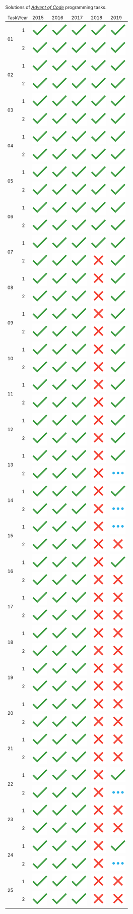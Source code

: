 Solutions  of <cite>[Advent of Code][1]</cite> programming tasks.
<table>
<thead>
	<tr>
		<td colspan="2">Task\Year</td>
		<td>2015</td>
		<td>2016</td>
		<td>2017</td>
		<td>2018</td>
		<td>2019</td>
	</tr>
</thead>
<tbody>
	<tr>
		<td rowspan="2">01</td>
		<td>1</td>
		<td><img src="misc/images/solved.png" width="48" height="48"></td>
		<td><img src="misc/images/solved.png" width="48" height="48"></td>
		<td><img src="misc/images/solved.png" width="48" height="48"></td>
		<td><img src="misc/images/solved.png" width="48" height="48"></td>
		<td><img src="misc/images/solved.png" width="48" height="48"></td>
	</tr>
	<tr>
		<td>2</td>
		<td><img src="misc/images/solved.png" width="48" height="48"></td>
		<td><img src="misc/images/solved.png" width="48" height="48"></td>
		<td><img src="misc/images/solved.png" width="48" height="48"></td>
		<td><img src="misc/images/solved.png" width="48" height="48"></td>
		<td><img src="misc/images/solved.png" width="48" height="48"></td>
	</tr>
	<tr>
		<td rowspan="2">02</td>
		<td>1</td>
		<td><img src="misc/images/solved.png" width="48" height="48"></td>
		<td><img src="misc/images/solved.png" width="48" height="48"></td>
		<td><img src="misc/images/solved.png" width="48" height="48"></td>
		<td><img src="misc/images/solved.png" width="48" height="48"></td>
		<td><img src="misc/images/solved.png" width="48" height="48"></td>
	</tr>
	<tr>
		<td>2</td>
		<td><img src="misc/images/solved.png" width="48" height="48"></td>
		<td><img src="misc/images/solved.png" width="48" height="48"></td>
		<td><img src="misc/images/solved.png" width="48" height="48"></td>
		<td><img src="misc/images/solved.png" width="48" height="48"></td>
		<td><img src="misc/images/solved.png" width="48" height="48"></td>
	</tr>
	<tr>
		<td rowspan="2">03</td>
		<td>1</td>
		<td><img src="misc/images/solved.png" width="48" height="48"></td>
		<td><img src="misc/images/solved.png" width="48" height="48"></td>
		<td><img src="misc/images/solved.png" width="48" height="48"></td>
		<td><img src="misc/images/solved.png" width="48" height="48"></td>
		<td><img src="misc/images/solved.png" width="48" height="48"></td>
	</tr>
	<tr>
		<td>2</td>
		<td><img src="misc/images/solved.png" width="48" height="48"></td>
		<td><img src="misc/images/solved.png" width="48" height="48"></td>
		<td><img src="misc/images/solved.png" width="48" height="48"></td>
		<td><img src="misc/images/solved.png" width="48" height="48"></td>
		<td><img src="misc/images/solved.png" width="48" height="48"></td>
	</tr>
	<tr>
		<td rowspan="2">04</td>
		<td>1</td>
		<td><img src="misc/images/solved.png" width="48" height="48"></td>
		<td><img src="misc/images/solved.png" width="48" height="48"></td>
		<td><img src="misc/images/solved.png" width="48" height="48"></td>
		<td><img src="misc/images/solved.png" width="48" height="48"></td>
		<td><img src="misc/images/solved.png" width="48" height="48"></td>
	</tr>
	<tr>
		<td>2</td>
		<td><img src="misc/images/solved.png" width="48" height="48"></td>
		<td><img src="misc/images/solved.png" width="48" height="48"></td>
		<td><img src="misc/images/solved.png" width="48" height="48"></td>
		<td><img src="misc/images/solved.png" width="48" height="48"></td>
		<td><img src="misc/images/solved.png" width="48" height="48"></td>
	</tr>
	<tr>
		<td rowspan="2">05</td>
		<td>1</td>
		<td><img src="misc/images/solved.png" width="48" height="48"></td>
		<td><img src="misc/images/solved.png" width="48" height="48"></td>
		<td><img src="misc/images/solved.png" width="48" height="48"></td>
		<td><img src="misc/images/solved.png" width="48" height="48"></td>
		<td><img src="misc/images/solved.png" width="48" height="48"></td>
	</tr>
	<tr>
		<td>2</td>
		<td><img src="misc/images/solved.png" width="48" height="48"></td>
		<td><img src="misc/images/solved.png" width="48" height="48"></td>
		<td><img src="misc/images/solved.png" width="48" height="48"></td>
		<td><img src="misc/images/solved.png" width="48" height="48"></td>
		<td><img src="misc/images/solved.png" width="48" height="48"></td>
	</tr>
	<tr>
		<td rowspan="2">06</td>
		<td>1</td>
		<td><img src="misc/images/solved.png" width="48" height="48"></td>
		<td><img src="misc/images/solved.png" width="48" height="48"></td>
		<td><img src="misc/images/solved.png" width="48" height="48"></td>
		<td><img src="misc/images/solved.png" width="48" height="48"></td>
		<td><img src="misc/images/solved.png" width="48" height="48"></td>
	</tr>
	<tr>
		<td>2</td>
		<td><img src="misc/images/solved.png" width="48" height="48"></td>
		<td><img src="misc/images/solved.png" width="48" height="48"></td>
		<td><img src="misc/images/solved.png" width="48" height="48"></td>
		<td><img src="misc/images/solved.png" width="48" height="48"></td>
		<td><img src="misc/images/solved.png" width="48" height="48"></td>
	</tr>
	<tr>
		<td rowspan="2">07</td>
		<td>1</td>
		<td><img src="misc/images/solved.png" width="48" height="48"></td>
		<td><img src="misc/images/solved.png" width="48" height="48"></td>
		<td><img src="misc/images/solved.png" width="48" height="48"></td>
		<td><img src="misc/images/solved.png" width="48" height="48"></td>
		<td><img src="misc/images/solved.png" width="48" height="48"></td>
	</tr>
	<tr>
		<td>2</td>
		<td><img src="misc/images/solved.png" width="48" height="48"></td>
		<td><img src="misc/images/solved.png" width="48" height="48"></td>
		<td><img src="misc/images/solved.png" width="48" height="48"></td>
		<td><img src="misc/images/notStarted.png" width="48" height="48"></td>
		<td><img src="misc/images/solved.png" width="48" height="48"></td>
	</tr>
	<tr>
		<td rowspan="2">08</td>
		<td>1</td>
		<td><img src="misc/images/solved.png" width="48" height="48"></td>
		<td><img src="misc/images/solved.png" width="48" height="48"></td>
		<td><img src="misc/images/solved.png" width="48" height="48"></td>
		<td><img src="misc/images/notStarted.png" width="48" height="48"></td>
		<td><img src="misc/images/solved.png" width="48" height="48"></td>
	</tr>
	<tr>
		<td>2</td>
		<td><img src="misc/images/solved.png" width="48" height="48"></td>
		<td><img src="misc/images/solved.png" width="48" height="48"></td>
		<td><img src="misc/images/solved.png" width="48" height="48"></td>
		<td><img src="misc/images/notStarted.png" width="48" height="48"></td>
		<td><img src="misc/images/solved.png" width="48" height="48"></td>
	</tr>
	<tr>
		<td rowspan="2">09</td>
		<td>1</td>
		<td><img src="misc/images/solved.png" width="48" height="48"></td>
		<td><img src="misc/images/solved.png" width="48" height="48"></td>
		<td><img src="misc/images/solved.png" width="48" height="48"></td>
		<td><img src="misc/images/notStarted.png" width="48" height="48"></td>
		<td><img src="misc/images/solved.png" width="48" height="48"></td>
	</tr>
	<tr>
		<td>2</td>
		<td><img src="misc/images/solved.png" width="48" height="48"></td>
		<td><img src="misc/images/solved.png" width="48" height="48"></td>
		<td><img src="misc/images/solved.png" width="48" height="48"></td>
		<td><img src="misc/images/notStarted.png" width="48" height="48"></td>
		<td><img src="misc/images/solved.png" width="48" height="48"></td>
	</tr>
	<tr>
		<td rowspan="2">10</td>
		<td>1</td>
		<td><img src="misc/images/solved.png" width="48" height="48"></td>
		<td><img src="misc/images/solved.png" width="48" height="48"></td>
		<td><img src="misc/images/solved.png" width="48" height="48"></td>
		<td><img src="misc/images/notStarted.png" width="48" height="48"></td>
		<td><img src="misc/images/solved.png" width="48" height="48"></td>
	</tr>
	<tr>
		<td>2</td>
		<td><img src="misc/images/solved.png" width="48" height="48"></td>
		<td><img src="misc/images/solved.png" width="48" height="48"></td>
		<td><img src="misc/images/solved.png" width="48" height="48"></td>
		<td><img src="misc/images/notStarted.png" width="48" height="48"></td>
		<td><img src="misc/images/solved.png" width="48" height="48"></td>
	</tr>
	<tr>
		<td rowspan="2">11</td>
		<td>1</td>
		<td><img src="misc/images/solved.png" width="48" height="48"></td>
		<td><img src="misc/images/solved.png" width="48" height="48"></td>
		<td><img src="misc/images/solved.png" width="48" height="48"></td>
		<td><img src="misc/images/notStarted.png" width="48" height="48"></td>
		<td><img src="misc/images/solved.png" width="48" height="48"></td>
	</tr>
	<tr>
		<td>2</td>
		<td><img src="misc/images/solved.png" width="48" height="48"></td>
		<td><img src="misc/images/solved.png" width="48" height="48"></td>
		<td><img src="misc/images/solved.png" width="48" height="48"></td>
		<td><img src="misc/images/notStarted.png" width="48" height="48"></td>
		<td><img src="misc/images/solved.png" width="48" height="48"></td>
	</tr>
	<tr>
		<td rowspan="2">12</td>
		<td>1</td>
		<td><img src="misc/images/solved.png" width="48" height="48"></td>
		<td><img src="misc/images/solved.png" width="48" height="48"></td>
		<td><img src="misc/images/solved.png" width="48" height="48"></td>
		<td><img src="misc/images/notStarted.png" width="48" height="48"></td>
		<td><img src="misc/images/solved.png" width="48" height="48"></td>
	</tr>
	<tr>
		<td>2</td>
		<td><img src="misc/images/solved.png" width="48" height="48"></td>
		<td><img src="misc/images/solved.png" width="48" height="48"></td>
		<td><img src="misc/images/solved.png" width="48" height="48"></td>
		<td><img src="misc/images/notStarted.png" width="48" height="48"></td>
		<td><img src="misc/images/solved.png" width="48" height="48"></td>
	</tr>
	<tr>
		<td rowspan="2">13</td>
		<td>1</td>
		<td><img src="misc/images/solved.png" width="48" height="48"></td>
		<td><img src="misc/images/solved.png" width="48" height="48"></td>
		<td><img src="misc/images/solved.png" width="48" height="48"></td>
		<td><img src="misc/images/notStarted.png" width="48" height="48"></td>
		<td><img src="misc/images/solved.png" width="48" height="48"></td>
	</tr>
	<tr>
		<td>2</td>
		<td><img src="misc/images/solved.png" width="48" height="48"></td>
		<td><img src="misc/images/solved.png" width="48" height="48"></td>
		<td><img src="misc/images/solved.png" width="48" height="48"></td>
		<td><img src="misc/images/notStarted.png" width="48" height="48"></td>
		<td><img src="misc/images/inProgress.png" width="48" height="48"></td>
	</tr>
	<tr>
		<td rowspan="2">14</td>
		<td>1</td>
		<td><img src="misc/images/solved.png" width="48" height="48"></td>
		<td><img src="misc/images/solved.png" width="48" height="48"></td>
		<td><img src="misc/images/solved.png" width="48" height="48"></td>
		<td><img src="misc/images/notStarted.png" width="48" height="48"></td>
		<td><img src="misc/images/solved.png" width="48" height="48"></td>
	</tr>
	<tr>
		<td>2</td>
		<td><img src="misc/images/solved.png" width="48" height="48"></td>
		<td><img src="misc/images/solved.png" width="48" height="48"></td>
		<td><img src="misc/images/solved.png" width="48" height="48"></td>
		<td><img src="misc/images/notStarted.png" width="48" height="48"></td>
		<td><img src="misc/images/inProgress.png" width="48" height="48"></td>
	</tr>
	<tr>
		<td rowspan="2">15</td>
		<td>1</td>
		<td><img src="misc/images/solved.png" width="48" height="48"></td>
		<td><img src="misc/images/solved.png" width="48" height="48"></td>
		<td><img src="misc/images/solved.png" width="48" height="48"></td>
		<td><img src="misc/images/notStarted.png" width="48" height="48"></td>
		<td><img src="misc/images/inProgress.png" width="48" height="48"></td>
	</tr>
	<tr>
		<td>2</td>
		<td><img src="misc/images/solved.png" width="48" height="48"></td>
		<td><img src="misc/images/solved.png" width="48" height="48"></td>
		<td><img src="misc/images/solved.png" width="48" height="48"></td>
		<td><img src="misc/images/notStarted.png" width="48" height="48"></td>
		<td><img src="misc/images/notStarted.png" width="48" height="48"></td>
	</tr>
	<tr>
		<td rowspan="2">16</td>
		<td>1</td>
		<td><img src="misc/images/solved.png" width="48" height="48"></td>
		<td><img src="misc/images/solved.png" width="48" height="48"></td>
		<td><img src="misc/images/solved.png" width="48" height="48"></td>
		<td><img src="misc/images/notStarted.png" width="48" height="48"></td>
		<td><img src="misc/images/solved.png" width="48" height="48"></td>
	</tr>
	<tr>
		<td>2</td>
		<td><img src="misc/images/solved.png" width="48" height="48"></td>
		<td><img src="misc/images/solved.png" width="48" height="48"></td>
		<td><img src="misc/images/solved.png" width="48" height="48"></td>
		<td><img src="misc/images/notStarted.png" width="48" height="48"></td>
		<td><img src="misc/images/notStarted.png" width="48" height="48"></td>
	</tr>
	<tr>
		<td rowspan="2">17</td>
		<td>1</td>
		<td><img src="misc/images/solved.png" width="48" height="48"></td>
		<td><img src="misc/images/solved.png" width="48" height="48"></td>
		<td><img src="misc/images/solved.png" width="48" height="48"></td>
		<td><img src="misc/images/notStarted.png" width="48" height="48"></td>
		<td><img src="misc/images/notStarted.png" width="48" height="48"></td>
	</tr>
	<tr>
		<td>2</td>
		<td><img src="misc/images/solved.png" width="48" height="48"></td>
		<td><img src="misc/images/solved.png" width="48" height="48"></td>
		<td><img src="misc/images/solved.png" width="48" height="48"></td>
		<td><img src="misc/images/notStarted.png" width="48" height="48"></td>
		<td><img src="misc/images/notStarted.png" width="48" height="48"></td>
	</tr>
	<tr>
		<td rowspan="2">18</td>
		<td>1</td>
		<td><img src="misc/images/solved.png" width="48" height="48"></td>
		<td><img src="misc/images/solved.png" width="48" height="48"></td>
		<td><img src="misc/images/solved.png" width="48" height="48"></td>
		<td><img src="misc/images/notStarted.png" width="48" height="48"></td>
		<td><img src="misc/images/notStarted.png" width="48" height="48"></td>
	</tr>
	<tr>
		<td>2</td>
		<td><img src="misc/images/solved.png" width="48" height="48"></td>
		<td><img src="misc/images/solved.png" width="48" height="48"></td>
		<td><img src="misc/images/solved.png" width="48" height="48"></td>
		<td><img src="misc/images/notStarted.png" width="48" height="48"></td>
		<td><img src="misc/images/notStarted.png" width="48" height="48"></td>
	</tr>
	<tr>
		<td rowspan="2">19</td>
		<td>1</td>
		<td><img src="misc/images/solved.png" width="48" height="48"></td>
		<td><img src="misc/images/solved.png" width="48" height="48"></td>
		<td><img src="misc/images/solved.png" width="48" height="48"></td>
		<td><img src="misc/images/notStarted.png" width="48" height="48"></td>
		<td><img src="misc/images/notStarted.png" width="48" height="48"></td>
	</tr>
	<tr>
		<td>2</td>
		<td><img src="misc/images/solved.png" width="48" height="48"></td>
		<td><img src="misc/images/solved.png" width="48" height="48"></td>
		<td><img src="misc/images/solved.png" width="48" height="48"></td>
		<td><img src="misc/images/notStarted.png" width="48" height="48"></td>
		<td><img src="misc/images/notStarted.png" width="48" height="48"></td>
	</tr>
	<tr>
		<td rowspan="2">20</td>
		<td>1</td>
		<td><img src="misc/images/solved.png" width="48" height="48"></td>
		<td><img src="misc/images/solved.png" width="48" height="48"></td>
		<td><img src="misc/images/solved.png" width="48" height="48"></td>
		<td><img src="misc/images/notStarted.png" width="48" height="48"></td>
		<td><img src="misc/images/notStarted.png" width="48" height="48"></td>
	</tr>
	<tr>
		<td>2</td>
		<td><img src="misc/images/solved.png" width="48" height="48"></td>
		<td><img src="misc/images/solved.png" width="48" height="48"></td>
		<td><img src="misc/images/solved.png" width="48" height="48"></td>
		<td><img src="misc/images/notStarted.png" width="48" height="48"></td>
		<td><img src="misc/images/notStarted.png" width="48" height="48"></td>
	</tr>
	<tr>
		<td rowspan="2">21</td>
		<td>1</td>
		<td><img src="misc/images/solved.png" width="48" height="48"></td>
		<td><img src="misc/images/solved.png" width="48" height="48"></td>
		<td><img src="misc/images/solved.png" width="48" height="48"></td>
		<td><img src="misc/images/notStarted.png" width="48" height="48"></td>
		<td><img src="misc/images/notStarted.png" width="48" height="48"></td>
	</tr>
	<tr>
		<td>2</td>
		<td><img src="misc/images/solved.png" width="48" height="48"></td>
		<td><img src="misc/images/solved.png" width="48" height="48"></td>
		<td><img src="misc/images/solved.png" width="48" height="48"></td>
		<td><img src="misc/images/notStarted.png" width="48" height="48"></td>
		<td><img src="misc/images/notStarted.png" width="48" height="48"></td>
	</tr>
	<tr>
		<td rowspan="2">22</td>
		<td>1</td>
		<td><img src="misc/images/solved.png" width="48" height="48"></td>
		<td><img src="misc/images/solved.png" width="48" height="48"></td>
		<td><img src="misc/images/solved.png" width="48" height="48"></td>
		<td><img src="misc/images/notStarted.png" width="48" height="48"></td>
		<td><img src="misc/images/solved.png" width="48" height="48"></td>
	</tr>
	<tr>
		<td>2</td>
		<td><img src="misc/images/solved.png" width="48" height="48"></td>
		<td><img src="misc/images/solved.png" width="48" height="48"></td>
		<td><img src="misc/images/solved.png" width="48" height="48"></td>
		<td><img src="misc/images/notStarted.png" width="48" height="48"></td>
		<td><img src="misc/images/inProgress.png" width="48" height="48"></td>
	</tr>
	<tr>
		<td rowspan="2">23</td>
		<td>1</td>
		<td><img src="misc/images/solved.png" width="48" height="48"></td>
		<td><img src="misc/images/solved.png" width="48" height="48"></td>
		<td><img src="misc/images/solved.png" width="48" height="48"></td>
		<td><img src="misc/images/notStarted.png" width="48" height="48"></td>
		<td><img src="misc/images/notStarted.png" width="48" height="48"></td>
	</tr>
	<tr>
		<td>2</td>
		<td><img src="misc/images/solved.png" width="48" height="48"></td>
		<td><img src="misc/images/solved.png" width="48" height="48"></td>
		<td><img src="misc/images/solved.png" width="48" height="48"></td>
		<td><img src="misc/images/notStarted.png" width="48" height="48"></td>
		<td><img src="misc/images/notStarted.png" width="48" height="48"></td>
	</tr>
	<tr>
		<td rowspan="2">24</td>
		<td>1</td>
		<td><img src="misc/images/solved.png" width="48" height="48"></td>
		<td><img src="misc/images/solved.png" width="48" height="48"></td>
		<td><img src="misc/images/solved.png" width="48" height="48"></td>
		<td><img src="misc/images/notStarted.png" width="48" height="48"></td>
		<td><img src="misc/images/solved.png" width="48" height="48"></td>
	</tr>
	<tr>
		<td>2</td>
		<td><img src="misc/images/solved.png" width="48" height="48"></td>
		<td><img src="misc/images/solved.png" width="48" height="48"></td>
		<td><img src="misc/images/solved.png" width="48" height="48"></td>
		<td><img src="misc/images/notStarted.png" width="48" height="48"></td>
		<td><img src="misc/images/inProgress.png" width="48" height="48"></td>
	</tr>
	<tr>
		<td rowspan="2">25</td>
		<td>1</td>
		<td><img src="misc/images/solved.png" width="48" height="48"></td>
		<td><img src="misc/images/solved.png" width="48" height="48"></td>
		<td><img src="misc/images/solved.png" width="48" height="48"></td>
		<td><img src="misc/images/notStarted.png" width="48" height="48"></td>
		<td><img src="misc/images/notStarted.png" width="48" height="48"></td>
	</tr>
	<tr>
		<td>2</td>
		<td><img src="misc/images/solved.png" width="48" height="48"></td>
		<td><img src="misc/images/solved.png" width="48" height="48"></td>
		<td><img src="misc/images/solved.png" width="48" height="48"></td>
		<td><img src="misc/images/notStarted.png" width="48" height="48"></td>
		<td><img src="misc/images/notStarted.png" width="48" height="48"></td>
	</tr>
</tbody>
</table>

[1]: https://adventofcode.com/
